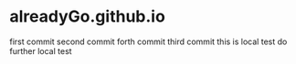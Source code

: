 # alreadyGo.github.io
first commit
second commit
forth commit
third commit
this is local test
do further local test

